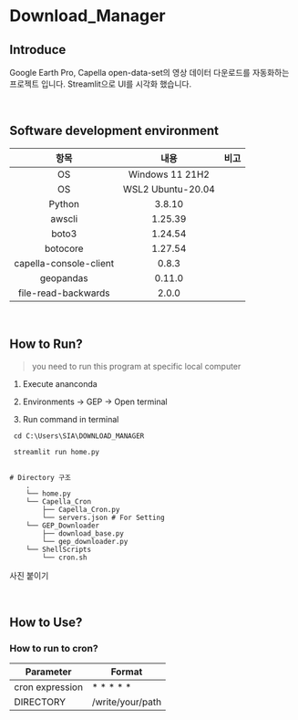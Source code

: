 # Download_Manager

## Introduce
Google Earth Pro, Capella open-data-set의 영상 데이터 다운로드를 자동화하는 프로젝트 입니다. Streamlit으로 UI를 시각화 했습니다.

<br/>

## Software development environment

|항목|내용|비고|
|:---:|:---:|:---:|
|OS|Windows 11 21H2 ||
|OS|WSL2 Ubuntu-20.04||
|Python|3.8.10||
|awscli|1.25.39||
|boto3|1.24.54||
|botocore|1.27.54||
|capella-console-client|0.8.3||
|geopandas|0.11.0||
|file-read-backwards|2.0.0||

<br/>

## How to Run?

> you need to run this program at specific local computer

1. Execute ananconda

2. Environments -> GEP -> Open terminal

3. Run command in terminal
```
 cd C:\Users\SIA\DOWNLOAD_MANAGER
``` 
```
 streamlit run home.py
```

```

# Directory 구조
    .
    └── home.py
    └── Capella_Cron
        ├── Capella_Cron.py
        └── servers.json # For Setting
    └── GEP_Downloader
        ├── download_base.py
        └── gep_downloader.py
    └── ShellScripts
        └── cron.sh
```

사진 붙이기

<br/>

## How to Use?

### How to run to cron?
| Parameter          | Format                          |
|----------------------|--------------------------------------------------------|
| cron expression       | * * * * *                 |
| DIRECTORY             | /write/your/path          |